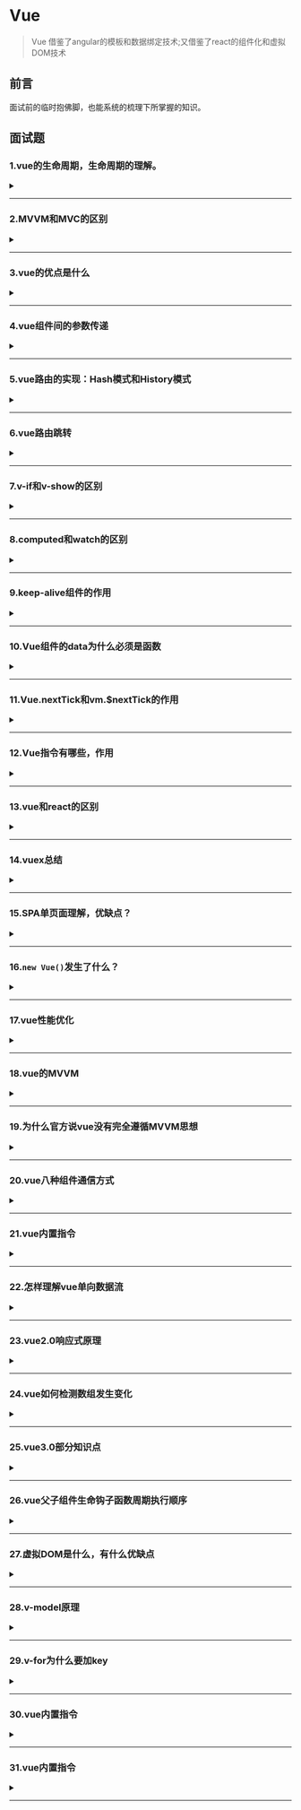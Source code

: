 # Vue

> Vue 借鉴了angular的模板和数据绑定技术;又借鉴了react的组件化和虚拟DOM技术  

## 前言  
面试前的临时抱佛脚，也能系统的梳理下所掌握的知识。  

## 面试题

### 1.vue的生命周期，生命周期的理解。

<details><summary><b></b></summary>
<p>

#### 答案:   

> **创建**=>**挂载**=>**更新**=>**销毁**（也就是我们常说的**八个阶段**：`创建前/后`，`挂载前/后`，`更新前/后`，`销毁前/后`）。
> 
> 含义：Vue实例从创建到销毁的过程，就是生命周期。从开始创建、初始化数据、编译模板、挂载Dom===>渲染、更新===>渲染销毁等一系列过程，称之为Vue的生命周期。
> 
> 作用：Vue的生命周期有多个事件钩子，让我们在控制整个Vue实例的过程时更容易形成好的逻辑。
> 
> 第一次页面加载会触发的钩子函数：`beforeCreate`、`created`、`beforeMount`、`mounted`。
>
> Dom渲染在哪个周期就已经完成：`mounted`。
> 
> Vue的页面请求一般放在哪个生命周期：`created`和`mounted`（区别：mounted周期中Dom已经渲染完成，再去请求数据，就会有空壳Dom的情况，会影响布局；而created周期中操作Dom节点会找不到Dom）。

如下图（vue生命周期官网）：  
![vue生命周期](https://cn.vuejs.org/images/lifecycle.png)  

上图理解：  
首先需要我们去执行一个实例`new Vue()`，首先执行了init(init是vue组件默认去执行的)，这时是事件和生命钩子的初始化（`Init Events&Lifecycle`）;  
在实例初始化之后（`Init Events&Lifecycle`）调用了beforeCreate,此时事件已经好了，也能开始生命周期了（读取配置项，加载生命周期的方法）。  
> **说明：这个时候this不能使用，data中的数据、methods的方法，以及watcher中的事件都不能获得**；  

接着初始化inject、provide、state属性（设置data、methods、computed...等配置项），也就是`Init injections(注射)&reactivity(反应性)`。在实例调用完成后他会立即调用created。在这一步，实例已经完成以下配置：数据观测（data observer）、属性和方法的运算、watch/event事件回调；然而挂载阶段还没开始，$el属性目前不可见。所以在init的时候，事件已经调用了，因此在beforeCreate的时候不要修改data里面赋值的数据，最早也要在created里面做（添加一些行为）。  
> **说明：created这个时候可以操作vue中的数据和方法，但是还不能对dom节点进行操作**  

当created完成之后，它会去判断，instance（实例）里面是否含有el对象`has 'el' option`。如果没有的话，它就会挂载`when vm.$mounted(el) is called`,然后走下一步，判断是否有模板`has 'template' option`;如果有的话，他就会直接跳到下一步，判断是否有模板`has 'template' option`。  
如果有模板'template'，就会把template解析成一个render function。通过render函数去渲染创建Dom树`compile template into render function`；如果没有模板'template'，就编译el对象外层html作为模板`compile el's outerHtml as template`。  
beforeMount再有了render函数的时候才会执行，此时$el和data都初始化了，但是在挂载前为虚拟的Dom节点。  
> **说明：$el属性已经存在，是虚拟Dom，只是数据未挂载到模板中**  

然后继续执行render函数，当执行完render函数之后，也就是el被新创建的vm.$el替换`Create vm.$el and replace 'el' with it`，并且挂载到实例上去之后就会调用mounted这个钩子。  
在mounted挂载完成，dom树已经完成渲染到页面，可进行dom操作。但是它不会承诺所有的子组件也都一起被挂载，如果希望等到整个视图都渲染完毕，可以用vm.$nextTick()。  
> **说明：挂载完毕，这时Dom节点被渲染到文档内，dom操作在此时能正常进行**   

当数据有更新，就会调用beforeUpdate，然后虚拟dom重新渲染补丁，以最小dom开支来重新渲染dom`Virtual Dom re-render and patch`。  
> **说明：beforeUpdate是指view层的数据变化前，不是data中数据改变前触发，因为Vue是数据驱动的。这里适合在更新之前访问现有Dom，比如手动移除已添加的事件监听器**  

然后就是updated执行。由于数据更改导致的虚拟Dom重新渲染和打补丁，在这之后会调用该钩子。当该钩子被调用时，组件Dom已经更新，所以你现在可以执行依赖于DOM的操作。然而在大多数情况，应该避免在此期间更改状态。如果要更改相应状态，最好使用计算属性或watcher取而代之。  
> **注意：updated不会承诺所有的子组件也都会被重构。如果你希望整个视图都重绘完毕，可以用vm.$nectTick()替换掉uopdated**  
> **说明： view层的数据更新后，data中的数据通beforeUpdate，都是更新完以后的。**  

beforeDestroy：实例在销毁之前调用，在这还能访问实例的数据`when vm.$destory() is called`。  
当组件销毁时，beforeDestroy执行，清除watcher、子组件、事件监听器等`Teardown watchers,child components and event listeners`。  
> **说明：实例在组件销毁之前调用，在这一步，实例完全可用**  

destroyed：Vue实例销毁后调用，调用后，Vue实例指示的所有东西会解绑，所有事件监听器会被移除，所有子实例也会被销毁。  
> **说明：执行destroy方法后，对data改变不会触发周期函数，此时，Vue实例已经解除事件监听和dom绑定，但是Dom结构依然存在**
</p>
</details>  

***

### 2.MVVM和MVC的区别

<details><summary><b></b></summary>
<p>

#### 答案:   
mvc和mvvm其实区别并不大，都是一种设计思想。主要是mvc的controller演变成mvvm的viewModel。mvvm主要解决了mvc中的大量的Dom操作是页面的渲染性能降低，加载速度变慢，影响用户体验。和当model频繁发生变化，开发者需要主动更新到view。
</p>
</details> 

***

### 3.vue的优点是什么

<details><summary><b></b></summary>
<p>

#### 答案:   
* 1.低耦合：视图`View`可以独立`Model`变化和修改，一个`ViewModel`可以绑定到不同的`View`上，当`View`变化的时候`Model`可以不变，当`Model`变化的时候`View`也可以不变。  
* 2.可重用性：可以把一些视图逻辑放在一个`ViewModel`里面，让很多`View`重用这段视图逻辑。  
* 3.独立开发：开发人员可以专注于业务逻辑和数据开发`ViewModel`,设计人员可以专注于页面设计，使用Expression Blend可以容易设计界面并生成xml代码。  
* 4.可测试：界面素来是比较难于测试的，而现在测试可以针对`ViewModel`来写。  
</p>
</details> 

***

### 4.vue组件间的参数传递

<details><summary><b></b></summary>
<p>

#### 答案:   
* 父组件与子组件传值：  
> 父组件传给子组件：子组件通过`props`方法接收数据；  
> 子组件传给父组件：`$emit`方法传递。  

* 兄弟组件间传值：  
> `eventBus`：就是创建一个实践中心，相当于中转站，可以用它来传递事件和接收事件；  
> `vuex`：适合比较大项目，具体看需求。  
</p>
</details> 

***

### 5.vue路由的实现：Hash模式和History模式

<details><summary><b></b></summary>
<p>

#### 答案:   
* **Hash模式**：是一种把前路由的路径用井号#拼接在真实URL后面的模式。当#后面的路径发生变化时，浏览器不会重新发起请求，而是会触发`haschange`事件。  
特点：hash虽然在URL中，但是不被包括在HTTP请求中；用来指导浏览器动作，对服务端的安全无用，hash不会重加载页面。  
优点：浏览器的兼容性比较好，支持IE8。  
缺点：路径在井号#后面，比较丑。  
读取：`window.location.hash`。  

* **History模式**：history采用HTML5的新特性；且提供两个方法：`pushState()`,`replaceState()`可以对浏览器历史记录栈进行修改，以及`popState`事件监听到状态变更。  
监听popState事件，该事件能监听到：用户点击浏览器前进后退的动作；手动调用history的`back`,`forward`和`go`方法。不能监听到：history的`pushState()`、`replaceState()`。  
优点：理解比较正规，没有井号。  
缺点：兼容性不如hash，且需要服务器支持，否则一刷新就404了。  
</p>
</details> 

***

### 6.vue路由跳转

<details><summary><b></b></summary>
<p>

#### 答案:   
声明式（标签跳转）  
```javascript
<router-link :to="index></router-link>
```

编程式（js跳转）  
```javascript
router.push('index')
```
</p>
</details> 

***

### 7.v-if和v-show的区别

<details><summary><b></b></summary>
<p>

#### 答案:   
* `v-if`：用于条件性渲染一块内容，这块内容只会在指令表达式返回`true`的时候被渲染。
* `v-show`：`v-show`的元素始终会被渲染保留在DOM中。`v-show`只是简单的切换元素css的display。  

区别：  
1.`v-show`是css显隐切换，v-if是完整的销毁和重新创建;  
2.使用频繁切换的时候用`v-show`，运行较少改变时用`v-if`;  
3.`v-if`是条件渲染，当false的时候不会渲染，页面也不会有html标签生成，`v-show`则是不管为true或者false，html元素都存在，只是css样式display的显隐;  
4.当我们需要经常切换某个元素的显隐时，使用`v-show`更加节省性能，当只需要一次切换时，使用`v-if`更加合理。  
</p>
</details> 

***

### 8.computed和watch的区别

<details><summary><b></b></summary>
<p>

#### 答案:   
* `computed`：  

> `computed`是计算属性，也就是计算值，更多用于计算值的场景;    
> 具有缓存性，`computed`的值在`getter`执行后是会缓存的，只有在它依赖的属性值改变之后，下一次获取`computed`的值时重新调用对应的`getter`来计算;   
> `computed`更适用于比较消耗性能的场景。  

* `watch`：  

> `watch`更多的是[观察]的作用，类似某些数据的监听回调，用于观察props和$emit或者本组件的值，当数据变化时来执行回调进行后续操作;  
> 无缓存性，页面重新渲染时值不变化也会执行。  

小结：  

> 当需要进行数值计算时，而且依赖于其他数据，可以把这个数据设计为`computed`;  
> 当需要在某个数据变化做一些事情，使用`watch`来观察这个数据的变化。

</p>
</details> 

***

### 9.keep-alive组件的作用

<details><summary><b></b></summary>
<p>

#### 答案:   
`<keep-alive></keep-alive>`包裹动态组件时，会缓存不活动的组件实例，主要用于保留组件状态或避免重复渲染。  
> 比如有一个列表和一个详情，那么用户就会经常执行打开详情=>返回列表=>打开详情...这样的话列表和详情就会是一个很高频率打开的页面，那么对列表组件使用`<keep-alive></keep-alive>`进行缓存，这样用户每次返回列表的时候，都能从缓存中快速渲染，而不是重新渲染。
</p>
</details> 

***

### 10.Vue组件的data为什么必须是函数

<details><summary><b></b></summary>
<p>

#### 答案:   
> vue组件的data值不能为对象，因为对象时引用类型，组件可能会被多个实例引用；  
> 组件中的data写成一个函数，数据以函数返回值形式定义，这样每复用一次组件，就会返回一份新的data，类似于每个实例创建一个私有的数据空间，让各个组件实例维护各自的数据；  
> 如果data值是对象，将导致多个实例共享一个对象，其中一个组件改变data的属性值，其他实例也会受到影响。
</p>
</details> 

***


### 11.Vue.nextTick和vm.$nextTick的作用

<details><summary><b></b></summary>
<p>

#### 答案:   
**官方**：  
> 在下次DOM更新循环结束之后执行延迟回调。在修改数据之后立即使用这个方法，获取更新后的DOM。

Vue在更新DOM时时异步的，当数据发生变化时，Vue将开启一个一步更新的队列，视图需要等队列的所有数据变化完成之后，再统一进行更新；  

如果我们一直在修改相同的数据，异步操作队列还会去重；  

等待同一事件循环的所有数据变化完成之后，会将队列中的事件拿来进行处理，进行Dom更新。  

如果想在修改数据后立刻得到更新后的DOM结构，可以使用`Vue.nextTick()`

</p>
</details> 

***

### 12.Vue指令有哪些，作用

<details><summary><b></b></summary>
<p>

#### 答案:   
* `v-if`:条件渲染指令。用于条件渲染一块内容，这块内容只能只在表达式返回`true`时才会被渲染。  
  `v-show`渲染的元素会始终保留在DOM中，`v-show`的切换只是`display`的显隐。  
* `v-for`：列表渲染指令。基于数组渲染一个列表。  
* `v-bind`：属性绑定指令。给标签属性赋值。    
  `v-text`：属性绑定指令。显示原文本。  
  `v-html`：属性绑定指令。以标签内容显示。  
* `v-on`：事件绑定指令。用来监听DOM事件，并在触发时运行一些js代码。  
  `v-on:click`、  
  `v-on:keydown`、  
  `v-on:mouseover`。  
* `v-model`：双向数据绑定指令。给value赋值。  
</p>
</details> 

***

### 13.vue和react的区别

<details><summary><b></b></summary>
<p>

#### 答案:   

</p>
</details> 

***

### 14.vuex总结
<details><summary><b></b></summary>
<p>

#### 答案:   
vuex是一种状态管理机制，将全局组件的共享状态抽取出来为一个`store`,以一个单例的模式存在，应用任何一个组件中都可以使用，vuex更改`state`的唯一途径是通过`mutation`,`mutation`需要`commit`触发，`action`实际触发是`mutation`,其中`mutation`处理同步任务，`action`处理异步任务。  

state:定义了应用状态的数据结构，可以在这里设置默认的初始状态。  
getter：允许组件从store中获取数据，maoGetter辅助函数仅仅是store中getter映射到局部计算属性。  
mutation：唯一改变store状态的方法，且必须是同步函数。  
action：用于提交mutation，而不是直接变更状态，可以包含任意异步操作。  
module：允许将单一的store拆分成单个store，且同时保存在单一的状态树中。
</p>
</details> 

***

### 15.SPA单页面理解，优缺点？
<details><summary><b></b></summary>
<p>

#### 答案:   
> SPA(single-page application)仅在Web页面初始化时加载响应的HTML、JavaScript和CSS。一旦页面加载完成，SPA不会因为用户的操作而进行页面的重新加载或跳转；取而代之的是利用路由机制实现HTML内容的变换，UI与用户的交互，避免页面重新加载。  

优点：  
* 用户体验好，快，内容改变不需要重新加载整个页面，避免不必要的跳转和重复渲染；  
* SPA相对服务器压力小；  
* 前后端职责分离，架构清晰，前端进行交互逻辑，后端负责数据处理；  

缺点：  
* 首屏（初次）加载慢：为实现单页web应用功能及显示效果，需要在加载页面的时候将JavaScript、CSS统一加载，部分页面按需加载；  
* 不利于SEO：由于所有的内容在一个页面动态替换显示，所以在SEO上有着天然的弱势。
</p>
</details> 

***

### 16.`new Vue()`发生了什么？
<details><summary><b></b></summary>
<p>

#### 答案:   
* `new Vue()`创建Vue实例，它内部执行了根实例的初始化过程。  
* 具体包括以下操作：  
    选项合并  
    `$children`、`$refs`、`$slots`、`$createElement`等实例的方法初始化  
    自定义时间处理   
    数据响应式处理  
    生命钩子的调用（beforecreate created）  
    可能的挂载  
* 总结：`new Vue()`创建了根实例并准备好数据和方法，未来执行挂载时，此过程还会递归的应用于它的子组件上，最终形成一个有紧密关系的组件实例树。  

</p>
</details> 

***

### 17.vue性能优化
<details><summary><b></b></summary>
<p>

#### 答案:   
1） 编码阶段：  
* 尽量减少data中的数据，data中的数据都会增加getter和setter，会收集对应的watcher；  
* 如果需要使用v-for给每项元素绑定事件时使用事件代理；  
* SPA页面采用keep-alive缓存组件；  
* 在更多情况下使用v-if替代v-show；  
* key保证唯一；  
* 使用路由懒加载、异步组件；  
* 防抖节流；  
* 第三方模块按需导入；  
* 长列表滚动到可视区动态加载；  
* 图片懒加载、不在HTML里缩放图像、使用雪碧图（CSS sprite）、使用字体图标（iconfont）、使用WebP；
* 降低重绘重排的频率和成本；  
* CSS读写分离，不用js操作元素样式；  

2) 用户体验：  
* 骨架屏；  
* PWA；  
* 使用缓存（客户端缓存，服务端缓存，服务端开启gzip压缩）；  

3）SEO优化：  
* 预渲染；  
* 服务端渲染SSR；  

4）打包优化：  
* 压缩代码（注意：不要对图片文件进行Gzip压缩）；
* Tree Shaking/Scope Hoisting；  
* 使用cdn加载第三方模块；  
* 多线程打包happypack；  
* splitChunks抽离公共组件；  
* sourceaMap优化
</p>
</details> 

***


### 18.vue的MVVM
<details><summary><b></b></summary>
<p>

#### 答案:   
ViewModel：做了两件事情达到数据绑定，首先将模型转换为视图，即将后台传递的数据转化成所看到的的页面，实现方式数据绑定；二是将视图转化成模型，即将所看的页面转化成后端数据
，实现方式是DOM事件监听。  
MVC和MVVM最大的区别是：实现了view和model的自动同步，也就是当model属性改变时，我们不需要手动操作DOM元素，来改变view的显示，而是改变属性后，该属性对应的view层会自动改变（对应vue数据驱动的思想）  
整体看来，MVVM比MVC精简得多，不仅简化了业务与界面的依赖 ，还解决了数据频繁更新的问题，不用再用选择器操作DOM元素。因为在MVVM中，View不知道Model的存在，View和ViewModel也观察不到View，这种低耦合模式提高代码的可重用性。
</p>
</details> 

***


### 19.为什么官方说vue没有完全遵循MVVM思想
<details><summary><b></b></summary>
<p>

#### 答案:   
严格的MVVM要求View不能和Model直接通信，而vue提供了$refs这个属性，让Model可以直接操作View，违反了这一规定，所以View没有完全遵循MVVM
</p>
</details> 

***

### 20.vue八种组件通信方式
<details><summary><b></b></summary>
<p>

#### 答案:   
1.`props`/`$emit`    
> 父组件传给子组件：父组件 ':/v-bind',子组件通过`props`方法接收数据；  
> 子组件传给父组件：`$emit`方法传递,父组件'@'接受。  

2.`$children`/`$parent`   
指定已创建的实例之父实例，在两者之间建立父子关系，子实例可以用`this.$parent`访问父实例，子实例被推入父实例的`$children` 数组中。  
`this.$parent`/`this.$children[0]`  
> 注意：节制的使用`$parent`和`$children`-它们的主要目的是作为访问组件的应急方法更推荐`props`和`events`实现父子组件通信。  

3.`provide`/`inject`  
父组件通过`provide`提供变量，然后子组件通过`inject`来注入变量，（官方不推荐在实际业务中使用，但是写组件库时很常见）。  

4.`ref`/`refs`  
`ref`被用来给元素或者子组件注册引用信息，引用信息将会注册在父组件的`$refs`对象上。如果在普通的DOM元素上使用，引用指向DOM元素；如果用在子组件上，引用就会指向组件实例。  
> 注意：`$refs`不是响应式的，因此不应该试图用它在模板中做数据绑定。

5.`eventBus`  
`eventBus`（又称为事件总线） 兄弟组件数据传递，这种情况下可以使用事件总线的方式。在vue中可以使用它来作为沟通桥梁的概念，就像是所有组件共用相同的事件中心，可以向事件中心注册发送事件或接收事件，所以组件都可以通知其他组件。  
> 当项目较大时，就容易造成难以维护的灾难。  

1）初始化  
```javascript
// event-bus.js
import Vue from "vue"
export const EventBus = new Vue()
```

2)发送事件  
```javascript
import {EventBus} from "./event-bus.js"

EventBus.$emit('addition',{
   num:this.num++
})
```

3)接收事件  
```javascript
import {EventBus} from "./event-bus.js"
                                       
EventBus.$on('addition', param => {
  this.count = this.count + param.num;
})
```

4)移除事件监听者  
```javascript
import {EventBus} from "./event-bus.js"

EventBus.$off('addition',{})
```

6.`Vuex`  
解决了`多个视图依赖同一状态`和`来自不同视图的行为需要变更同一状态`的问题。  
                                       
7.`localStorage`/`sessionStorage`  

8.`$attrs`和`$listeners`   

</p>
</details> 

***

### 21.vue内置指令  
<details><summary><b></b></summary>
<p>

#### 答案:   
`v-text`:更新元素的`textContent`。  
`v-html`:更新元素的innerHTML。容易导致XSS攻击，永不在用户提交内容上使用。  
`v-show`:用于切换元素的`display`来进行显隐。  
`v-if`/`v-else`/`v-else-if`:可以配合`template`使用；当和`v-for`使用的时候优先级比`v-if`高。  
`v-for`:基于源数据多次渲染元素或模板块；优先级比`v-if`高，最好不用一起使用，尽量用计算属性去解决；注意增加唯一key值，不要使用index作为key。  
`v-on`:普通元素上用于监听DOM事件；缩写`@`；自定义元素组件上，监听子组件触发的自定义事件。  
`v-bind`:缩写`:`,用于绑定属性；动态更新html元素上的属性。  
`v-model`:在普通标签上，变成value和input的语法糖，并会处理拼音输入法问题；在组件上，也是处理value和input语法糖。  
`v-slot`:缩写`#`；提供具名插槽，或需要接收prop的默认插槽。  
`v-pre`:跳过这个元素和子元素的编译过程，以此来加快整个项目的编译速度。  
`v-cloak`:这个指令保持在元素上直到关联实例结束编译--解决初始化慢，导致页面闪动的最佳实践。  
`v-once`:定义它的元素和组件只渲染一次，包括元素组件的所有子节点，首次渲染后，不在随数据变化重新渲染，将被视为静态内容。
</p>
</details> 

***

### 22.怎样理解vue单向数据流
<details><summary><b></b></summary>
<p>

#### 答案:   
数据总是从父组件传到子组件，子组件没有权利修改父组件传过来的数据，只能请求父组件对原始数据进行修改。这样会防止子组件意外改变父级组件的状态，从而导致你的应用的数据流向难以理解。
</p>
</details> 

***

### 23.vue2.0响应式原理
<details><summary><b></b></summary>
<p>

#### 答案:   
数据劫持+观察者模式  

对象内部通过defineReactive方法，使用`Object.defineProperty`将属性进行劫持（只会劫持已存在的属性），数组则是重写数组方法来实现。当页面使用对应属性时，每个属性都拥有自己的dep属性，存在它所依赖的watcher（依赖收集），当属性变化后会通知自己对应的watcher去更新。

> 对象的新增或删除属性无法被set监听到，只有对象本身存在的属性修改才会被劫持。  


</p>
</details> 

***

### 24.vue如何检测数组发生变化
<details><summary><b></b></summary>
<p>

#### 答案:   
数组考虑性能原因没有用`defineProperty`对数组每一项进行拦截，而是对七对数组方法（push,shift,pop,splice,unshift,sort,reverse）进行重写。
                                      
所以vue修改数组的索引和长度是无法监控的，需要通过以上7种变异方法修改数组才会触发数组对应的watcher进行更新。
</p>
</details> 

***


### 25.vue3.0部分知识点
<details><summary><b></b></summary>
<p>

#### 答案:   
1)响应式原理的改变，Proxy取代Object.defineProperty  
2)组件选项声明方式Composition api setup  
3)模板语法变化slot具名插槽语法，自定义指令v-moddel升级  
4)支持Fragment（多根节点）和Protal组件
</p>
</details> 

***

### 26.vue父子组件生命钩子函数周期执行顺序
<details><summary><b></b></summary>
<p>

#### 答案:   
加载渲染过程：  

> 父beforeCreate->父created->父beforeMount->子beforecreate->子created->子beforeMount->子mounted->父mounted。  

子组件更新过程：  

> 父beforeUpdate->子beforeUpdate->子updated->父updated

父组件更新过程：

> 父beforeUpdate->父的updated

销毁过程：

> 父beforeDestory->子beforeDestory->子destroyed->父destroyed  


</p>
</details> 

***

### 27.虚拟DOM是什么，有什么优缺点
<details><summary><b></b></summary>
<p>

#### 答案:   
由于浏览器操作DOM是很昂贵的。频繁操作DOM会产生性能问题。  

> 本质是用一个原生的JS对象去描述一个DOM节点，是真实DOM的一层抽象。  

优点：  
1）保证性能下限：框架的虚拟DOM需要适配任何上层api可能产生的操作。不需要手动操作DOM，还能保持不错的性能，保证性能下限。  
2）无需手动操作DOM。我们无需手动操作DOM，只需要写好View-Model的代码逻辑，框架会根据虚拟DOM和数据双向绑定帮我们可预期更新视图，极大提高我们的开发效率。  
3）跨平台：虚拟DOM本质上是javascript对象，而DOM与平台强相关，相比之下，虚拟DOM可以进行更方便的跨平台操作，例如服务器渲染，weex开发等等。  
                                       
缺点：  
1）无法进行极致优化，虽然虚拟DOM+合理的优化，足以应用大部分应用的性能需求，但在一些性能要求极高的应用中，虚拟DOM无法针对性的极致优化。  
2）首次渲染大量DOM时，由于多了一层虚拟DOM的计算，会比innerHTML插入慢。  
                                       
</p>
</details> 

***

### 28.v-model原理
<details><summary><b></b></summary>
<p>

#### 答案:   
v-model只是语法糖而已  
v-model在内部为不同的输入元素使用不同的property并抛出不同的事件。  
> text和textarea使用value和input事件  
> checkbox和radio使用checked和change事件  
> select将value作为prop，并将change作为事件

</p>
</details> 

***

### 29.v-for为什么要加key
<details><summary><b></b></summary>
<p>

#### 答案:   
如果不使用key，Vue会使用最大限度减少动态元素并且尽可能尝试的修改/复用相同类型元素的算法。key是vue中vnode的唯一标记，通过这个key，我们diff操作更准确，更快速。  
                                       
更准确：因为带key就不是就地复用了，在sameNode函数a.key===b.key对比中可以避免就地复用的情况，所以更加准确。  
                                       
更快速：利用key的唯一性生成map对象来获取对应节点，比遍历方式更快。  
</p>
</details> 

***

### 30.vue内置指令
<details><summary><b></b></summary>
<p>

#### 答案:   
严格的MVVM要求View不能和Model直接通信，而vue提供了$refs这个属性，让Model可以直接操作View，违反了这一规定，所以View没有完全遵循MVVM
</p>
</details> 

***



### 31.vue内置指令

<details><summary><b></b></summary>
<p>


#### 答案:   

严格的MVVM要求View不能和Model直接通信，而vue提供了$refs这个属性，让Model可以直接操作View，违反了这一规定，所以View没有完全遵循MVVM
</p>
</details> 

***

